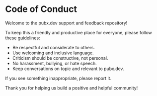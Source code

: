 # Code of Conduct

Welcome to the pubx.dev support and feedback repository!

To keep this a friendly and productive place for everyone, please follow these guidelines:

- Be respectful and considerate to others.
- Use welcoming and inclusive language.
- Criticism should be constructive, not personal.
- No harassment, bullying, or hate speech.
- Keep conversations on topic and relevant to pubx.dev.

If you see something inappropriate, please report it.

Thank you for helping us build a positive and helpful community!
